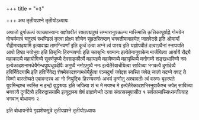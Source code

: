 +++
title = "०३"

+++
अथ तृतीयप्रश्ने तृतीयोऽध्यायः

अथातो दुर्गाकल्पं व्याख्यास्यामः यज्ञोपवीतं रक्तपद्मपुष्पं सम्भारानुपकल्प्य मासिमासि कृत्तिकापूर्वाह्णे गोमयेन गोचर्ममात्रं चतुरश्रं स्थण्डिलं कृत्वा प्रोक्ष्य शौचेन सुव्रतस्तिष्ठन् भगवतीमावाहयेत् जातवेदसे इति ओमार्यां रौद्रीमावाहयामि इत्यावाह्य तामग्निवर्णां इति कूर्चं दत्वा अग्ने त्वं पारय इति यज्ञोपवीतं दत्वाऽथैनां स्नापयति आपो हिष्ठा मयोभुवः इति तिसृभिः हिरण्यवर्णाः इति चतसृभिः पवमानः इत्येतेनानुवाकेन मार्जयित्वा आर्यायै रौद्र्यै महाकाल्यै महायोगिन्यै सुवर्णपुष्प्यै देवसङ्कीर्त्यै महायज्ञ्यै महावैष्णव्यै महापृथिव्यै मनोगम्यै शङ्खधारिण्यै नमः इत्येकादशनामधेयैर्गन्धपुष्पधूपदीपैः अमुष्यै नमोऽमुष्यै नमः इत्येतैरेवार्चयित्वा सावित्र्या भगवत्यै दुर्गादेव्यै हविर्निवेदयामि इति हविर्निवेद्य शेषमेकादशनामधेयैर्हुत्वा पञ्चदुर्गा जपेद्दश स्वस्ति जपेत् जातो यदग्ने वषट् ते विष्णो वास्तोष्पते एवावन्दस्व आ नो नियुद्भिः हिरण्यवर्णाः अभयं कृणोतु अश्वावतीः त्वं वरुणः बृहस्पते युवमिन्द्रश्च स्वस्ति न इन्द्रो वृद्धश्रवाः इति जपित्वा शं च मे मयश्च मे इत्येतैरेकादशभिरनुवाकैश्च जपेत् सावित्र्या भगवत्यै दुर्गादेव्यै हविरुद्वासयामि इत्युद्वास्य शेषं ब्राह्मणेभ्यो दत्वा संवत्सरमुपासीत १
सर्वकामास्सिध्यन्तीत्याह भगवान् बोधायनः २  

इति बोधायनीये गृह्यशेषसूत्रे तृतीयप्रश्ने तृतीयोऽध्यायः
